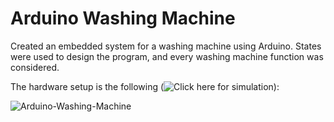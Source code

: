 # Arduino Washing Machine

Created an embedded system for a washing machine using Arduino. States were used to design the program, and every washing machine function was considered.

The hardware setup is the following (![Click here for simulation](https://www.tinkercad.com/things/f9wg4tCysh2-arduino-washing-machine)): 

![Arduino-Washing-Machine](https://github.com/user-attachments/assets/f0a66ffb-ad72-4dee-97a2-36b2b4323673)

